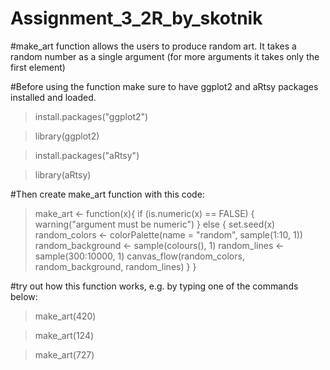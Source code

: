 # Assignment_3_2R_by_skotnik

#make_art function allows the users to produce random art. It takes a random number as a single argument (for more arguments it takes only the first element)

#Before using the function make sure to have ggplot2 and aRtsy packages installed and loaded.

> install.packages("ggplot2")

> library(ggplot2)

> install.packages("aRtsy")

> library(aRtsy)

#Then create make_art function with this code:
> make_art <- function(x){
    if (is.numeric(x) == FALSE) {
    warning("argument must be numeric") 
     } else {
     set.seed(x)
     random_colors <- colorPalette(name = "random", sample(1:10, 1))
     random_background <- sample(colours(), 1)
     random_lines <- sample(300:10000, 1)
     canvas_flow(random_colors, random_background, random_lines)
     }
}

#try out how this function works, e.g. by typing one of the commands below:

> make_art(420)

> make_art(124)

> make_art(727)
